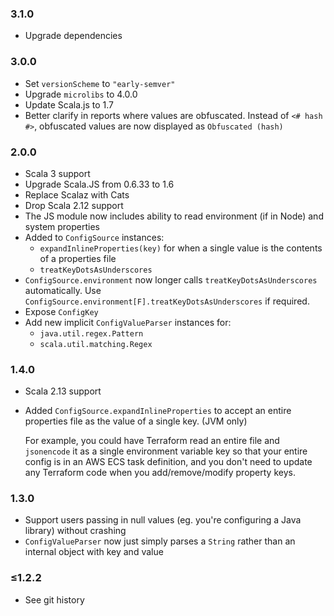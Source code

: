 ### 3.1.0

* Upgrade dependencies

### 3.0.0

* Set `versionScheme` to `"early-semver"`
* Upgrade `microlibs` to 4.0.0
* Update Scala.js to 1.7
* Better clarify in reports where values are obfuscated. Instead of `<# hash #>`, obfuscated values are now displayed as `Obfuscated (hash)`

### 2.0.0

* Scala 3 support
* Upgrade Scala.JS from 0.6.33 to 1.6
* Replace Scalaz with Cats
* Drop Scala 2.12 support
* The JS module now includes ability to read environment (if in Node) and system properties
* Added to `ConfigSource` instances:
  * `expandInlineProperties(key)` for when a single value is the contents of a properties file
  * `treatKeyDotsAsUnderscores`
* `ConfigSource.environment` now longer calls `treatKeyDotsAsUnderscores` automatically.
  Use `ConfigSource.environment[F].treatKeyDotsAsUnderscores` if required.
* Expose `ConfigKey`
* Add new implicit `ConfigValueParser` instances for:
  * `java.util.regex.Pattern`
  * `scala.util.matching.Regex`

### 1.4.0

* Scala 2.13 support

* Added `ConfigSource.expandInlineProperties` to accept an entire properties file as the value of a single key. (JVM only)

  For example, you could have Terraform read an entire file and `jsonencode` it as a single environment variable key
  so that your entire config is in an AWS ECS task definition, and you don't need to update any Terraform code when
  you add/remove/modify property keys.


### 1.3.0

* Support users passing in null values (eg. you're configuring a Java library) without crashing
* `ConfigValueParser` now just simply parses a `String` rather than an internal object with key and value

### ≤1.2.2

* See git history
